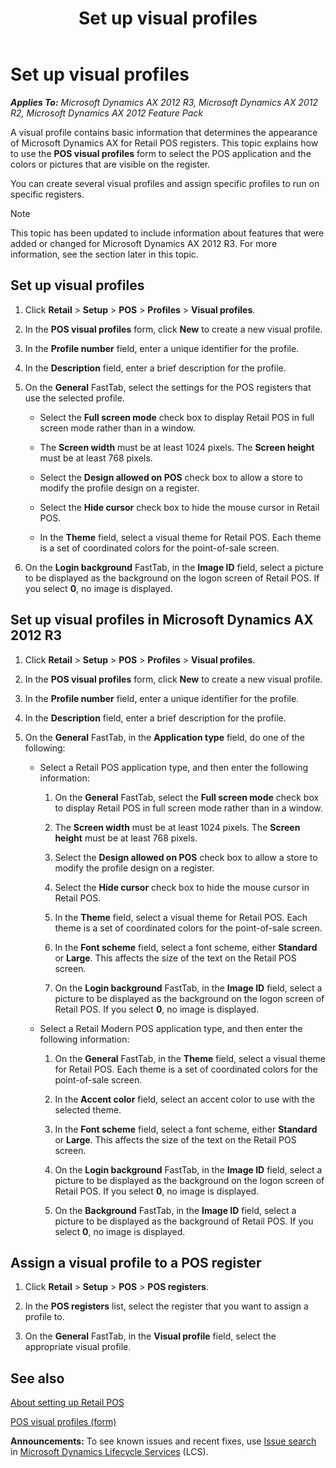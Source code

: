 ﻿---
title: Set up visual profiles
TOCTitle: Set up visual profiles
ms:assetid: 11d730e4-2525-46ec-bc16-810d11577521
ms:mtpsurl: https://technet.microsoft.com/en-us/library/Hh580572(v=AX.60)
ms:contentKeyID: 39519050
ms.date: 05/18/2015
mtps_version: v=AX.60
f1_keywords:
- Forms.RetailVisualProfile
- MsDynAx060.Forms.RetailVisualProfile
---

# Set up visual profiles 


_**Applies To:** Microsoft Dynamics AX 2012 R3, Microsoft Dynamics AX 2012 R2, Microsoft Dynamics AX 2012 Feature Pack_

A visual profile contains basic information that determines the appearance of Microsoft Dynamics AX for Retail POS registers. This topic explains how to use the **POS visual profiles** form to select the POS application and the colors or pictures that are visible on the register.

You can create several visual profiles and assign specific profiles to run on specific registers.


> [!NOTE]
> <P>This topic has been updated to include information about features that were added or changed for Microsoft Dynamics AX 2012 R3. For more information, see the section later in this topic.</P>



## Set up visual profiles

1.  Click **Retail** \> **Setup** \> **POS** \> **Profiles** \> **Visual profiles**.

2.  In the **POS visual profiles** form, click **New** to create a new visual profile.

3.  In the **Profile number** field, enter a unique identifier for the profile.

4.  In the **Description** field, enter a brief description for the profile.

5.  On the **General** FastTab, select the settings for the POS registers that use the selected profile.
    
      - Select the **Full screen mode** check box to display Retail POS in full screen mode rather than in a window.
    
      - The **Screen width** must be at least 1024 pixels. The **Screen height** must be at least 768 pixels.
    
      - Select the **Design allowed on POS** check box to allow a store to modify the profile design on a register.
    
      - Select the **Hide cursor** check box to hide the mouse cursor in Retail POS.
    
      - In the **Theme** field, select a visual theme for Retail POS. Each theme is a set of coordinated colors for the point-of-sale screen.

6.  On the **Login background** FastTab, in the **Image ID** field, select a picture to be displayed as the background on the logon screen of Retail POS. If you select **0**, no image is displayed.

## Set up visual profiles in Microsoft Dynamics AX 2012 R3

1.  Click **Retail** \> **Setup** \> **POS** \> **Profiles** \> **Visual profiles**.

2.  In the **POS visual profiles** form, click **New** to create a new visual profile.

3.  In the **Profile number** field, enter a unique identifier for the profile.

4.  In the **Description** field, enter a brief description for the profile.

5.  On the **General** FastTab, in the **Application type** field, do one of the following:
    
      - Select a Retail POS application type, and then enter the following information:
        
        1.  On the **General** FastTab, select the **Full screen mode** check box to display Retail POS in full screen mode rather than in a window.
        
        2.  The **Screen width** must be at least 1024 pixels. The **Screen height** must be at least 768 pixels.
        
        3.  Select the **Design allowed on POS** check box to allow a store to modify the profile design on a register.
        
        4.  Select the **Hide cursor** check box to hide the mouse cursor in Retail POS.
        
        5.  In the **Theme** field, select a visual theme for Retail POS. Each theme is a set of coordinated colors for the point-of-sale screen.
        
        6.  In the **Font scheme** field, select a font scheme, either **Standard** or **Large**. This affects the size of the text on the Retail POS screen.
        
        7.  On the **Login background** FastTab, in the **Image ID** field, select a picture to be displayed as the background on the logon screen of Retail POS. If you select **0**, no image is displayed.
    
      - Select a Retail Modern POS application type, and then enter the following information:
        
        1.  On the **General** FastTab, in the **Theme** field, select a visual theme for Retail POS. Each theme is a set of coordinated colors for the point-of-sale screen.
        
        2.  In the **Accent color** field, select an accent color to use with the selected theme.
        
        3.  In the **Font scheme** field, select a font scheme, either **Standard** or **Large**. This affects the size of the text on the Retail POS screen.
        
        4.  On the **Login background** FastTab, in the **Image ID** field, select a picture to be displayed as the background on the logon screen of Retail POS. If you select **0**, no image is displayed.
        
        5.  On the **Background** FastTab, in the **Image ID** field, select a picture to be displayed as the background of Retail POS. If you select **0**, no image is displayed.

## Assign a visual profile to a POS register

1.  Click **Retail** \> **Setup** \> **POS** \> **POS registers**.

2.  In the **POS registers** list, select the register that you want to assign a profile to.

3.  On the **General** FastTab, in the **Visual profile** field, select the appropriate visual profile.

## See also

[About setting up Retail POS](about-setting-up-retail-pos.md)

[POS visual profiles (form)](https://technet.microsoft.com/en-us/library/hh597120\(v=ax.60\))

  
**Announcements:** To see known issues and recent fixes, use [Issue search](http://go.microsoft.com/fwlink/?linkid=389258) in [Microsoft Dynamics Lifecycle Services](http://go.microsoft.com/fwlink/?linkid=306505) (LCS).

